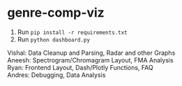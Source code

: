 # genre-comp-viz

1. Run `pip install -r requirements.txt`
2. Run `python dashboard.py`

Vishal: Data Cleanup and Parsing, Radar and other Graphs  
Aneesh: Spectrogram/Chromagram Layout, FMA Analysis  
Ryan: Frontend Layout, Dash/Plotly Functions, FAQ  
Andres: Debugging, Data Analysis  
